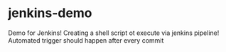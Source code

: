 # jenkins-demo
Demo for Jenkins!
Creating a shell script ot execute via jenkins pipeline!
Automated trigger should happen after every commit
